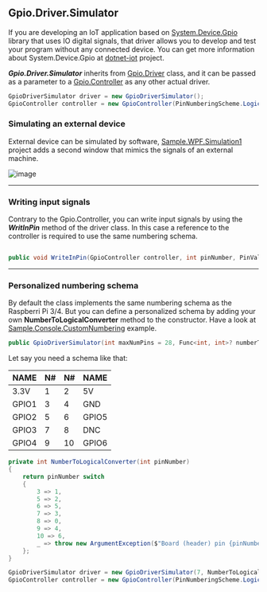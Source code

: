 ## Gpio.Driver.Simulator

If you are developing an IoT application based on [System.Device.Gpio](https://docs.microsoft.com/en-us/dotnet/api/system.device.gpio?view=iot-dotnet-1.5) library that uses IO digital signals, that driver allows you to develop and test your program without any connected device. You can get more information about System.Device.Gpio at [dotnet-iot](https://github.com/dotnet/iot) project.

***Gpio.Driver.Simulator*** inherits from [Gpio.Driver](https://docs.microsoft.com/en-us/dotnet/api/system.device.gpio.gpiodriver?view=iot-dotnet-1.5) class, and it can be passed as a parameter to a [Gpio.Controller](https://docs.microsoft.com/en-us/dotnet/api/system.device.gpio.gpiocontroller?view=iot-dotnet-1.5) as any other actual driver.

```c#
GpioDriverSimulator driver = new GpioDriverSimulator();
GpioController controller = new GpioController(PinNumberingScheme.Logical, driver);
```

### Simulating an external device

External device can be simulated by software, [Sample.WPF.Simulation1](https://github.com/mcNets/Gpio.Driver.Simulator/tree/master/Sample.WPF.Simulation1) project adds a second window that mimics the signals of an external machine.

![image](https://user-images.githubusercontent.com/24267381/154931900-b3c4515a-f6a4-406e-a4f8-7d73c49606c0.png)

---

### Writing input signals

Contrary to the Gpio.Controller, you can write input signals by using the ***WritInPin*** method of the driver class. In this case a reference to the controller is required to use the same numbering schema.

```c#

public void WriteInPin(GpioController controller, int pinNumber, PinValue value)
```

--- 

### Personalized numbering schema

By default the class implements the same numbering schema as the Raspberri Pi 3/4. But you can define a personalized schema by adding your own **NumberToLogicalConverter** method to the constructor. Have a look at [Sample.Console.CustomNumbering](https://github.com/mcNets/Gpio.Driver.Simulator/blob/master/Sample.Console.CustomNumbering/Program.cs) example.

```c#
public GpioDriverSimulator(int maxNumPins = 28, Func<int, int>? numberToLogicalConverter = null)
```

Let say you need a schema like that:

|  NAME  | N# | N# |  NAME  |
|--------|----|----|--------|
|   3.3V |  1 |  2 | 5V     |
|  GPIO1 |  3 |  4 | GND    |
|  GPIO2 |  5 |  6 | GPIO5  |
|  GPIO3 |  7 |  8 | DNC    |
|  GPIO4 |  9 | 10 | GPIO6  |

```c#
private int NumberToLogicalConverter(int pinNumber)
{
    return pinNumber switch
    {
        3 => 1,
        5 => 2,
        6 => 5,
        7 => 3,
        8 => 0,
        9 => 4,
        10 => 6,
        _ => throw new ArgumentException($"Board (header) pin {pinNumber} is not a GPIO pin on the device.", nameof(pinNumber))
    };
}

GpioDriverSimulator driver = new GpioDriverSimulator(7, NumberToLogicalConverter);
GpioController controller = new GpioController(PinNumberingScheme.Logical, driver);
```
